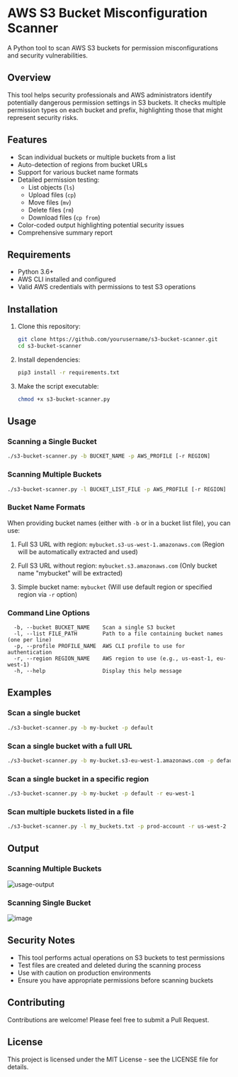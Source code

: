 # AWS S3 Bucket Misconfiguration Scanner

A Python tool to scan AWS S3 buckets for permission misconfigurations and security vulnerabilities.

## Overview

This tool helps security professionals and AWS administrators identify potentially dangerous permission settings in S3 buckets. It checks multiple permission types on each bucket and prefix, highlighting those that might represent security risks.

## Features

- Scan individual buckets or multiple buckets from a list
- Auto-detection of regions from bucket URLs
- Support for various bucket name formats
- Detailed permission testing:
  - List objects (`ls`)
  - Upload files (`cp`)
  - Move files (`mv`)
  - Delete files (`rm`)
  - Download files (`cp from`)
- Color-coded output highlighting potential security issues
- Comprehensive summary report

## Requirements

- Python 3.6+
- AWS CLI installed and configured
- Valid AWS credentials with permissions to test S3 operations

## Installation

1. Clone this repository:
   ```bash
   git clone https://github.com/yourusername/s3-bucket-scanner.git
   cd s3-bucket-scanner
   ```
2. Install dependencies:
   ```bash
   pip3 install -r requirements.txt
   ```
3. Make the script executable:
   ```bash
   chmod +x s3-bucket-scanner.py
   ```

## Usage

### Scanning a Single Bucket

```bash
./s3-bucket-scanner.py -b BUCKET_NAME -p AWS_PROFILE [-r REGION]
```

### Scanning Multiple Buckets

```bash
./s3-bucket-scanner.py -l BUCKET_LIST_FILE -p AWS_PROFILE [-r REGION]
```

### Bucket Name Formats

When providing bucket names (either with `-b` or in a bucket list file), you can use:

1. Full S3 URL with region: `mybucket.s3-us-west-1.amazonaws.com`
   (Region will be automatically extracted and used)

2. Full S3 URL without region: `mybucket.s3.amazonaws.com`
   (Only bucket name "mybucket" will be extracted)

3. Simple bucket name: `mybucket`
   (Will use default region or specified region via `-r` option)

### Command Line Options

```
  -b, --bucket BUCKET_NAME    Scan a single S3 bucket
  -l, --list FILE_PATH        Path to a file containing bucket names (one per line)
  -p, --profile PROFILE_NAME  AWS CLI profile to use for authentication
  -r, --region REGION_NAME    AWS region to use (e.g., us-east-1, eu-west-1)
  -h, --help                  Display this help message
```

## Examples

### Scan a single bucket

```bash
./s3-bucket-scanner.py -b my-bucket -p default
```

### Scan a single bucket with a full URL

```bash
./s3-bucket-scanner.py -b my-bucket.s3-eu-west-1.amazonaws.com -p default
```

### Scan a single bucket in a specific region

```bash
./s3-bucket-scanner.py -b my-bucket -p default -r eu-west-1
```

### Scan multiple buckets listed in a file

```bash
./s3-bucket-scanner.py -l my_buckets.txt -p prod-account -r us-west-2
```

## Output

### Scanning Multiple Buckets
![usage-output](https://github.com/user-attachments/assets/3404f5c9-3c53-4c7b-8a86-7a1c6b45bd43)

### Scanning Single Bucket
![image](https://github.com/user-attachments/assets/3e65d6e2-b2ae-4542-84f3-c2dab369c991)

## Security Notes

- This tool performs actual operations on S3 buckets to test permissions
- Test files are created and deleted during the scanning process
- Use with caution on production environments
- Ensure you have appropriate permissions before scanning buckets

## Contributing

Contributions are welcome! Please feel free to submit a Pull Request.

## License

This project is licensed under the MIT License - see the LICENSE file for details.
